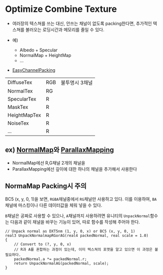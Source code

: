 # Optimize Combine Texture

- 여러장의 텍스쳐를 쓰는 대신, 안쓰는 채널이 없도록 packing한다면, 추가적인 텍스쳐를 불러오는 로딩시간과 메모리를 줄일 수 있다.

- 예)
  - Albedo + Specular
  - NormalMap + HeightMap
  - ...

- [EasyChannelPacking](https://gumroad.com/l/EasyChannelPacking)

|              |     |                |
|--------------|-----|----------------|
| DiffuseTex   | RGB | 불투명시 3채널 |
| NormalTex    | RG  |                |
| SpecularTex  | R   |                |
| MaskTex      | R   |                |
| HeightMapTex | R   |                |
| NoiseTex     | R   |                |
| ...          | R   |                |

## ex) [NormalMap](../NormalMap.md)와 [ParallaxMapping](../ParallaxMapping.md)

- NormalMap에선 R,G채널 2개의 채널을
- ParallaxMapping에선 깊이에 대한 하나의 채널을 추가해서 사용한다

## NormaMap Packing시 주의

BC5 (x, y, 0, 1)을 보면, `RGBA`채널중에서 `RG`채널만 사용하고 있다. 이를 이용하여, `BA`채널에 마스킹이나 다른 데이터값을 체워 넣을 수 있다.

`B`채널은 공짜로 사용할 수 있으나, `A`채널까지 사용하려면  유니티의 `UnpackNormal`함수는 다음과 같이 채널을 바꾸는 기능이 있어, 따로 함수를 작성해 주어야 한다.

``` hlsl
// Unpack normal as DXT5nm (1, y, 0, x) or BC5 (x, y, 0, 1)
real3 UnpackNormalmapRGorAG(real4 packedNormal, real scale = 1.0)
{
    // Convert to (?, y, 0, x)
    // R과 A를 혼합하는 과정이 있는데, 이미 텍스쳐의 포맷을 알고 있으면 이 과정은 불필요하다.
    packedNormal.a *= packedNormal.r;
    return UnpackNormalAG(packedNormal, scale);
}
```
